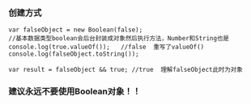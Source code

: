 ### 创建方式
```
var falseObject = new Boolean(false);
//基本数据类型boolean会后台封装成对象然后执行方法，Number和String也是
console.log(true.valueOf());   //false  重写了valueOf() 
console.log(falseObject.toString());
```
```
var result = falseObject && true; //true  理解falseObject此时为对象
```

### 建议永远不要使用Boolean对象！！